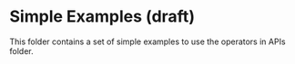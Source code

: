 # Simple Examples (draft)
This folder contains a set of simple examples to use the operators in APIs folder.